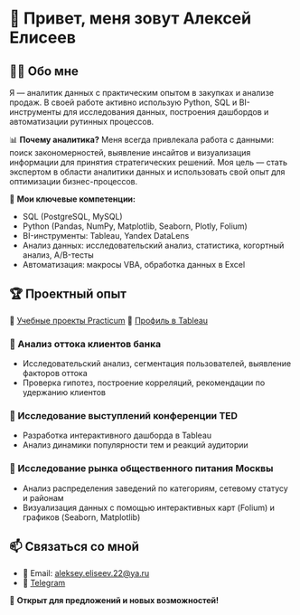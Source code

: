 # 👋 Привет, меня зовут Алексей Елисеев

## 🧑‍💻 Обо мне
Я — аналитик данных с практическим опытом в закупках и анализе продаж. В своей работе активно использую Python, SQL и BI-инструменты для исследования данных, построения дашбордов и автоматизации рутинных процессов.

📊 **Почему аналитика?**
Меня всегда привлекала работа с данными: поиск закономерностей, выявление инсайтов и визуализация информации для принятия стратегических решений. Моя цель — стать экспертом в области аналитики данных и использовать свой опыт для оптимизации бизнес-процессов.

🎯 **Мои ключевые компетенции:**
- SQL (PostgreSQL, MySQL)
- Python (Pandas, NumPy, Matplotlib, Seaborn, Plotly, Folium)
- BI-инструменты: Tableau, Yandex DataLens
- Анализ данных: исследовательский анализ, статистика, когортный анализ, A/B-тесты
- Автоматизация: макросы VBA, обработка данных в Excel

## 🏆 Проектный опыт
🔗 [Учебные проекты Practicum](https://github.com/aleksey-eliseev/Practicum_Projects)
🔗 [Профиль в Tableau](https://public.tableau.com/app/profile/aleksey.eliseev/vizzes)

### 📌 Анализ оттока клиентов банка
- Исследовательский анализ, сегментация пользователей, выявление факторов оттока
- Проверка гипотез, построение корреляций, рекомендации по удержанию клиентов

### 📌 Исследование выступлений конференции TED
- Разработка интерактивного дашборда в Tableau
- Анализ динамики популярности тем и реакций аудитории

### 📌 Исследование рынка общественного питания Москвы
- Анализ распределения заведений по категориям, сетевому статусу и районам
- Визуализация данных с помощью интерактивных карт (Folium) и графиков (Seaborn, Matplotlib)

## 📫 Связаться со мной
- 📧 Email: aleksey.eliseev.22@ya.ru
- 📡 [Telegram](https://t.me/a_eliseev_22)

🚀 **Открыт для предложений и новых возможностей!**
